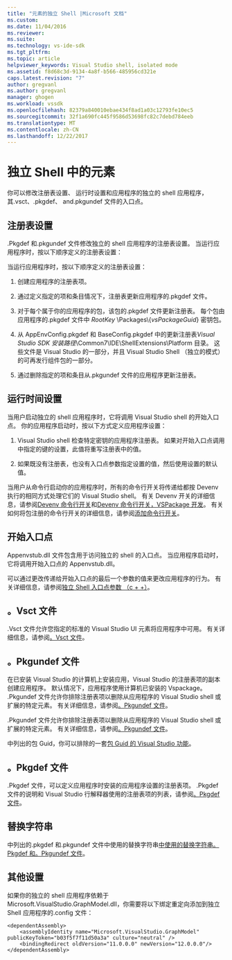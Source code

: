 ```yaml
---
title: "元素的独立 Shell |Microsoft 文档"
ms.custom: 
ms.date: 11/04/2016
ms.reviewer: 
ms.suite: 
ms.technology: vs-ide-sdk
ms.tgt_pltfrm: 
ms.topic: article
helpviewer_keywords: Visual Studio shell, isolated mode
ms.assetid: f8d68c3d-9134-4a8f-b566-485956cd321e
caps.latest.revision: "7"
author: gregvanl
ms.author: gregvanl
manager: ghogen
ms.workload: vssdk
ms.openlocfilehash: 82379a840010ebae434f8ad1a03c12793fe10ec5
ms.sourcegitcommit: 32f1a690fc445f9586d53698fc82c7debd784eeb
ms.translationtype: MT
ms.contentlocale: zh-CN
ms.lasthandoff: 12/22/2017
---
```

# <a name="elements-of-the-isolated-shell"></a>独立 Shell 中的元素
你可以修改注册表设置、 运行时设置和应用程序的独立的 shell 应用程序，其.vsct、.pkgdef、 and.pkgundef 文件的入口点。  
  
## <a name="registry-settings"></a>注册表设置  
 .Pkgdef 和.pkgundef 文件修改独立的 shell 应用程序的注册表设置。 当运行应用程序时，按以下顺序定义的注册表设置：  
  
 当运行应用程序时，按以下顺序定义的注册表设置：  
  
1.  创建应用程序的注册表项。  
  
2.  通过定义指定的项和条目情况下，注册表更新应用程序的.pkgdef 文件。  
  
3.  对于每个属于你的应用程序的包，该包的.pkgdef 文件更新注册表。 每个包由应用程序的.pkgdef 文件中 $RootKey$ \Packages\\{*vsPackageGuid*} 密钥包。  
  
4.  从 AppEnvConfig.pkgdef 和 BaseConfig.pkgdef 中的更新注册表*Visual Studio SDK 安装路径*\Common7\IDE\ShellExtensions\Platform 目录。 这些文件是 Visual Studio 的一部分，并且 Visual Studio Shell （独立的模式） 的可再发行组件包的一部分。  
  
5.  通过删除指定的项和条目从.pkgundef 文件的应用程序更新注册表。  
  
## <a name="run-time-settings"></a>运行时间设置  
 当用户启动独立的 shell 应用程序时，它将调用 Visual Studio shell 的开始入口点。 你的应用程序启动时，按以下方式定义应用程序设置：  
  
1.  Visual Studio shell 检查特定密钥的应用程序注册表。 如果对开始入口点调用中指定的键的设置，此值将重写注册表中的值。  
  
2.  如果既没有注册表，也没有入口点参数指定设置的值，然后使用设置的默认值。  
  
 当用户从命令行启动你的应用程序时，所有的命令行开关将传递给都按 Devenv 执行的相同方式处理它们的 Visual Studio shell。 有关 Devenv 开关的详细信息，请参阅[Devenv 命令行开关](../../ide/reference/devenv-command-line-switches.md)和[Devenv 命令行开关，VSPackage 开发](../devenv-command-line-switches-for-vspackage-development.md)。 有关如何将包注册的命令行开关的详细信息，请参阅[添加命令行开关](../adding-command-line-switches.md)。  
  
## <a name="the-start-entry-point"></a>开始入口点  
 Appenvstub.dll 文件包含用于访问独立的 shell 的入口点。 当应用程序启动时，它将调用开始入口点的 Appenvstub.dll。  
  
 可以通过更改传递给开始入口点的最后一个参数的值来更改应用程序的行为。 有关详细信息，请参阅[独立 Shell 入口点参数 （c + +）](isolated-shell-entry-point-parameters-cpp.md)。  
  
## <a name="the-vsct-file"></a>。Vsct 文件  
 .Vsct 文件允许您指定的标准的 Visual Studio UI 元素将应用程序中可用。 有关详细信息，请参阅[。Vsct 文件](modifying-the-isolated-shell-by-using-the-dot-vsct-file.md)。  
  
## <a name="the-pkgundef-file"></a>。Pkgundef 文件  
 在已安装 Visual Studio 的计算机上安装应用，Visual Studio 的注册表项的副本创建应用程序。 默认情况下，应用程序使用计算机已安装的 Vspackage。 .Pkgundef 文件允许你排除注册表项以删除从应用程序的 Visual Studio shell 或扩展的特定元素。 有关详细信息，请参阅[。Pkgundef 文件](modifying-the-isolated-shell-by-using-the-dot-pkgundef-file.md)。  
  
 .Pkgundef 文件允许你排除注册表项以删除从应用程序的 Visual Studio shell 或扩展的特定元素。 有关详细信息，请参阅[。Pkgundef 文件](modifying-the-isolated-shell-by-using-the-dot-pkgundef-file.md)。  
  
 中列出的包 Guid，你可以排除的一套[包 Guid 的 Visual Studio 功能](package-guids-of-visual-studio-features.md)。  
  
## <a name="the-pkgdef-file"></a>。Pkgdef 文件  
 .Pkgdef 文件，可以定义应用程序时安装的应用程序设置的注册表项。 .Pkgdef 文件的说明和 Visual Studio 行解释器使用的注册表项的列表，请参阅[。Pkgdef 文件](modifying-the-isolated-shell-by-using-the-dot-pkgdef-file.md)。  
  
## <a name="substitution-strings"></a>替换字符串  
 中列出的.pkgdef 和.pkgundef 文件中使用的替换字符串[中使用的替换字符串。Pkgdef 和。Pkgundef 文件](substitution-strings-used-in-dot-pkgdef-and-dot-pkgundef-files.md)。  
  
## <a name="other-settings"></a>其他设置  
 如果你的独立的 shell 应用程序依赖于 Microsoft.VisualStudio.GraphModel.dll，你需要将以下绑定重定向添加到独立 Shell 应用程序的.config 文件：  
  
```  
<dependentAssembly>  
    <assemblyIdentity name="Microsoft.VisualStudio.GraphModel" publicKeyToken="b03f5f7f11d50a3a" culture="neutral" />  
    <bindingRedirect oldVersion="11.0.0.0" newVersion="12.0.0.0"/>  
</dependentAssembly>  
  
```